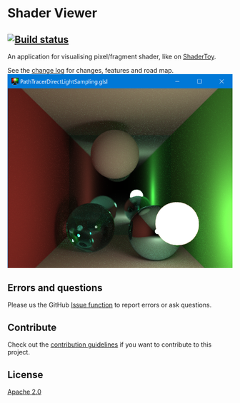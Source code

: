 # Shader Viewer

[![Build status](https://ci.appveyor.com/api/projects/status/tnkhegkpjy5vyf6s?svg=true)](https://ci.appveyor.com/project/danielscherzer/shaderviewer)
---------------------------------------

An application for visualising pixel/fragment shader, like on [ShaderToy](https://www.shadertoy.com/).

See the [change log](CHANGELOG.md) for changes, features and road map.
![Shaderviewer](Shaderviewer.png)


## Errors and questions
Please us the GitHub [Issue function](https://github.com/danielscherzer/ShaderViewer/issues/new) to report errors or ask questions.

## Contribute
Check out the [contribution guidelines](CONTRIBUTING.md) if you want to contribute to this project.

## License
[Apache 2.0](http://www.apache.org/licenses/LICENSE-2.0)